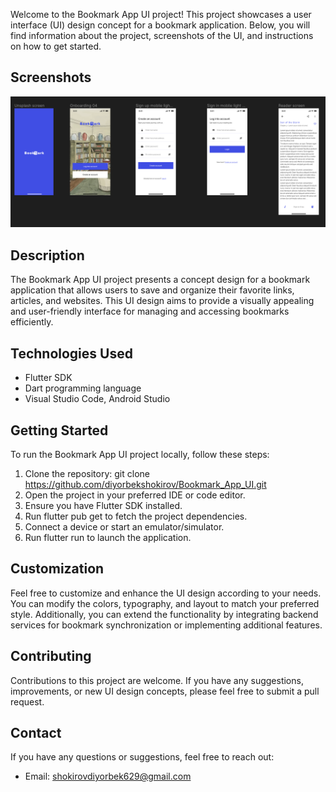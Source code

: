 Welcome to the Bookmark App UI project! This project showcases a user interface (UI) design concept for a bookmark application. Below, you will find information about the project, screenshots of the UI, and instructions on how to get started.

## Screenshots

![Home Screen](https://github.com/diyorbekshokirov/Bookmark_App_UI/blob/main/lib/presentation/Screenshot%20.png)


## Description

The Bookmark App UI project presents a concept design for a bookmark application that allows users to save and organize their favorite links, articles, and websites. This UI design aims to provide a visually appealing and user-friendly interface for managing and accessing bookmarks efficiently.


## Technologies Used

- Flutter SDK
- Dart programming language
-  Visual Studio Code, Android Studio

## Getting Started

To run the Bookmark App UI project locally, follow these steps:

1. Clone the repository: git clone https://github.com/diyorbekshokirov/Bookmark_App_UI.git
2. Open the project in your preferred IDE or code editor.
3. Ensure you have Flutter SDK installed.
4. Run flutter pub get to fetch the project dependencies.
5. Connect a device or start an emulator/simulator.
6. Run flutter run to launch the application.

## Customization

Feel free to customize and enhance the UI design according to your needs. You can modify the colors, typography, and layout to match your preferred style. Additionally, you can extend the functionality by integrating backend services for bookmark synchronization or implementing additional features.

## Contributing

Contributions to this project are welcome. If you have any suggestions, improvements, or new UI design concepts, please feel free to submit a pull request.

## Contact

If you have any questions or suggestions, feel free to reach out:

- Email: [shokirovdiyorbek629@gmail.com](mailto:shokirovdiyorbek629@gmail.com)

